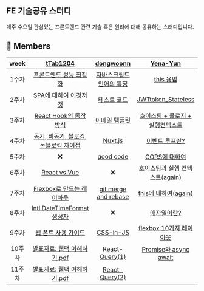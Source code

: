 ## FE 기술공유 스터디
매주 수요일 관심있는 프론트엔드 관련 기술 혹은 원리에 대해 공유하는 스터디입니다. 

## 👭 Members
| week | [tTab1204](https://github.com/tTab1204) | [dongwoonn](https://github.com/dongwonnn) | [Yena-Yun](https://github.com/Yena-Yun) | 
| :--------: | :--------: | :--------: |:--------: |
| 1주차 |  [프론트엔드 성능 최적화](https://github.com/TEAM-tech-sharing/FE_study/blob/main/week1/%ED%94%84%EB%A1%A0%ED%8A%B8%EC%97%94%EB%93%9C%20%EC%84%B1%EB%8A%A5%20%EC%B5%9C%EC%A0%81%ED%99%94_1_%EC%A3%BC%EC%98%81.md) | [자바스크립트 언어의 특징](https://github.com/TEAM-tech-sharing/FE_study/blob/main/week1/%EC%9E%90%EB%B0%94%EC%8A%A4%ED%81%AC%EB%A6%BD%ED%8A%B8_%EC%96%B8%EC%96%B4_%ED%8A%B9%EC%A7%95_%EB%8F%99%EC%9B%90.md) |  [this 용법](https://github.com/TEAM-tech-sharing/FE_study/blob/main/week1/this%EC%9A%A9%EB%B2%95.md) | 
| 2주차 | [SPA에 대하여 이것저것](https://github.com/TEAM-tech-sharing/FE_study/blob/main/week2/SPA%EC%97%90%20%EB%8C%80%ED%95%98%EC%97%AC%20%EC%9D%B4%EA%B2%83%EC%A0%80%EA%B2%83.md) | [테스트 코드](https://github.com/TEAM-tech-sharing/FE_study/blob/main/week2/%ED%85%8C%EC%8A%A4%ED%8A%B8_%EB%8F%99%EC%9B%90.md)  |  [JWTtoken_Stateless](https://github.com/TEAM-tech-sharing/FE_study/blob/main/week2/JWTtoken_Stateless.md) | 
| 3주차 | [React Hook의 동작 방식](https://github.com/TEAM-tech-sharing/FE_study/blob/main/week3/React%20Hook%EC%9D%98%20%EB%8F%99%EC%9E%91%20%EB%B0%A9%EC%8B%9D.md) | [이메일 템플릿](https://velog.io/@tunakim/%EC%9D%B4%EB%A9%94%EC%9D%BC-%ED%85%9C%ED%94%8C%EB%A6%BF-%EB%A7%88%ED%81%AC%EC%97%85)  |  [호이스팅 + 클로저 + 실행컨텍스트](https://velog.io/@yena1025/%ED%98%B8%EC%9D%B4%EC%8A%A4%ED%8C%85-%ED%81%B4%EB%A1%9C%EC%A0%80-%EC%8B%A4%ED%96%89%EC%BB%A8%ED%85%8D%EC%8A%A4%ED%8A%B8) | 
| 4주차 | [동기, 비동기, 블로킹, 논블로킹 차이점](https://github.com/TEAM-tech-sharing/FE_study/blob/main/week4/%EB%8F%99%EA%B8%B0%2C%20%EB%B9%84%EB%8F%99%EA%B8%B0%2C%20%EB%B8%94%EB%A1%9C%ED%82%B9%2C%20%EB%85%BC%EB%B8%94%EB%A1%9C%ED%82%B9%EC%9D%98%20%EC%B0%A8%EC%9D%B4%EC%A0%90.md) | [Nuxt.js](https://github.com/TEAM-tech-sharing/FE_study/blob/main/week4/nuxt_%EA%B5%AC%EC%A1%B0_%ED%8C%8C%EC%95%85.md)  |  [이벤트 루프란?](https://velog.io/@yena1025/%ED%98%B8%EC%9D%B4%EC%8A%A4%ED%8C%85-%ED%81%B4%EB%A1%9C%EC%A0%80-%EC%8B%A4%ED%96%89%EC%BB%A8%ED%85%8D%EC%8A%A4%ED%8A%B8) | 
| 5주차 | ❌ |[good code](https://github.com/TEAM-tech-sharing/FE_study/blob/main/week5/%EC%9D%BD%EA%B8%B0%EC%A2%8B%EC%9D%80_%EC%BD%94%EB%93%9C.md) |  [CORS에 대하여](https://github.com/TEAM-tech-sharing/FE_study/blob/main/week5/CORS%EC%97%90%20%EB%8C%80%ED%95%98%EC%97%AC.md)  | 
| 6주차|[React vs Vue](https://github.com/TEAM-tech-sharing/FE_study/blob/main/week6/React%20vs%20Vue.md)  | ❌ |  [호이스팅과 실행 컨텍스트(again)](https://github.com/TEAM-tech-sharing/FE_study/blob/main/week6/%ED%98%B8%EC%9D%B4%EC%8A%A4%ED%8C%85%EA%B3%BC%20%EC%8B%A4%ED%96%89%20%EC%BB%A8%ED%85%8D%EC%8A%A4%ED%8A%B8(again).md)  | 
| 7주차|[Flexbox로 만드는 레이아웃](https://velog.io/@ken1204/Flexbox%EB%A1%9C-%EB%A7%8C%EB%93%9C%EB%8A%94-%EB%A0%88%EC%9D%B4%EC%95%84%EC%9B%83)  | [git merge and rebase]() |  [this에 대하여(again)](https://github.com/TEAM-tech-sharing/FE_study/blob/main/week7/this%EC%97%90%20%EB%8C%80%ED%95%98%EC%97%AC(again).md)  | 
| 8주차|[Intl.DateTimeFormat 생성자](https://succulent-action-5c0.notion.site/Intl-DateTimeFormat-552ac7e7d74e4f4cacca56eed60ab5f4)  | ❌ |  [애자일이란?](https://velog.io/@yena1025/%EC%95%A0%EC%9E%90%EC%9D%BC%EC%9D%B4%EB%9E%80)  | 
| 9주차|[웹 폰트 사용 가이드](https://velog.io/@ken1204/%EC%9B%B9-%ED%8F%B0%ED%8A%B8-%EC%82%AC%EC%9A%A9-%EA%B0%80%EC%9D%B4%EB%93%9C)  | [CSS-in-JS](https://github.com/TEAM-tech-sharing/FE_study/blob/main/week9/CSS-in-JS%EC%97%90%20%EB%8C%80%ED%95%B4.md) |  [flexbox 10가지 레이아웃](https://velog.io/@yena1025/flexbox-10%EA%B0%80%EC%A7%80-%EB%A0%88%EC%9D%B4%EC%95%84%EC%9B%83-feat.-Naver)  | 
| 10주차|[발표자료: 웹팩 이해하기.pdf](https://github.com/TEAM-tech-sharing/FE_study/files/8148457/default.pdf)  | [React-Query(1)](https://github.com/TEAM-tech-sharing/FE_study/blob/main/week10/React-Query(1).md) |  [Promise와 async await](https://github.com/TEAM-tech-sharing/FE_study/blob/main/week10/Promise%EC%99%80%20async%20await.md)  | 
| 11주차|[발표자료: 웹팩 이해하기.pdf](https://github.com/TEAM-tech-sharing/FE_study/files/8148457/default.pdf)  | [React-Query(2)](https://github.com/TEAM-tech-sharing/FE_study/blob/main/week10/React-Query(1).md) |    | 

